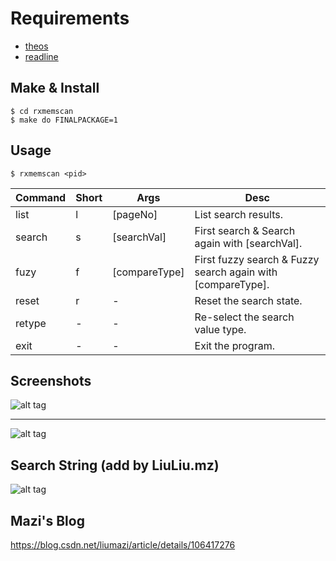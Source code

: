 Requirements
===================
 - [theos](https://github.com/theos/theos)
 - [readline](https://github.com/liumazi/libreadline-arm)


Make & Install
-------------

    $ cd rxmemscan
    $ make do FINALPACKAGE=1


Usage
-------------
	$ rxmemscan <pid>
    
| Command | Short | Args          | Desc                                                        |
|---------|-------|---------------|-------------------------------------------------------------|
| list    | l     | [pageNo]      | List search results.                                        |
| search  | s     | [searchVal]   | First search & Search again with [searchVal].               |
| fuzy    | f     | [compareType] | First fuzzy search & Fuzzy search again with [compareType]. |
| reset   | r     | -             | Reset the search state.                                     |
| retype  | -     | -             | Re-select the search value type.                            |
| exit    | -     | -             | Exit the program.                                           |


Screenshots
-------------
![alt tag](https://raw.githubusercontent.com/rainyx/rxmemscan/master/screenshots/screenshot1.jpg)


----------


![alt tag](https://raw.githubusercontent.com/rainyx/rxmemscan/master/screenshots/screenshot2.jpg)


Search String (add by LiuLiu.mz)
-------------
![alt tag](https://raw.githubusercontent.com/liumazi/rxmemscan/master/screenshots/screenshot3.png)


Mazi's Blog
-------------
https://blog.csdn.net/liumazi/article/details/106417276